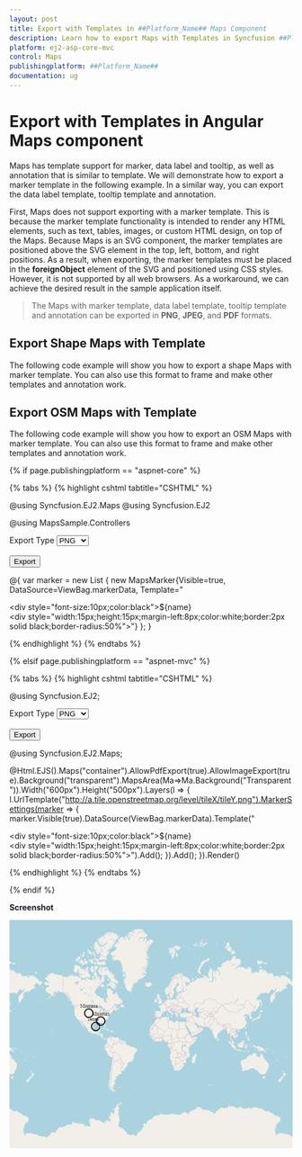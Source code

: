 ```yaml
---
layout: post
title: Export with Templates in ##Platform_Name## Maps Component
description: Learn how to export Maps with Templates in Syncfusion ##Platform_Name## Maps component of Syncfusion Essential JS 2 and more.
platform: ej2-asp-core-mvc
control: Maps
publishingplatform: ##Platform_Name##
documentation: ug
---
```


# Export with Templates in Angular Maps component

Maps has template support for marker, data label and tooltip, as well as annotation that is similar to template. We will demonstrate how to export a marker template in the following example. In a similar way, you can export the data label template, tooltip template and annotation.

First, Maps does not support exporting with a marker template. This is because the marker template functionality is intended to render any HTML elements, such as text, tables, images, or custom HTML design, on top of the Maps. Because Maps is an SVG component, the marker templates are positioned above the SVG element in the top, left, bottom, and right positions. As a result, when exporting, the marker templates must be placed in the **foreignObject** element of the SVG and positioned using CSS styles. However, it is not supported by all web browsers. As a workaround, we can achieve the desired result in the sample application itself.

> The Maps with marker template, data label template, tooltip template and annotation can be exported in **PNG**, **JPEG**, and **PDF** formats.

## Export Shape Maps with Template

The following code example will show you how to export a shape Maps with marker template. You can also use this format to frame and make other templates and annotation work.

## Export OSM Maps with Template

The following code example will show you how to export an OSM Maps with marker template. You can also use this format to frame and make other templates and annotation work.

{% if page.publishingplatform == "aspnet-core" %}

{% tabs %}
{% highlight cshtml tabtitle="CSHTML" %}

@using Syncfusion.EJ2.Maps
@using Syncfusion.EJ2

@using MapsSample.Controllers

<div class="col-md-4 property-section">
    Export Type
    <select id="format">
        <option value="PNG">PNG</option>
        <option value="JPEG">JPEG</option>
        <option value="PDF">PDF</option>
    </select>
    <br />
    <br />
    <button id="export" type="button" width='15%'>Export</button>
</div>


@{
    var marker = new List<MapsMarker>
    {
        new MapsMarker{Visible=true, DataSource=ViewBag.markerData, Template="<div><div style=\"font-size:10px;color:black\">${name}</div><div style=\"width:15px;height:15px;margin-left:8px;color:white;border:2px solid black;border-radius:50%\"></div></div>"}
    };
}
    
<ejs-maps id="container" allowPdfExport="true" allowImageExport="true" background="transparent" width="600px" height="500px">
    <e-maps-mapsarea background="transparent"></e-maps-mapsarea>
     <e-maps-layers>
          <e-maps-layer urlTemplate="http://a.tile.openstreetmap.org/level/tileX/tileY.png" markerSettings="marker"></e-maps-layer>
     </e-maps-layers>
</ejs-maps>


<script>

    // On an external button click, we can process and obtain the final output in PNG, JPEG, or PDF format.
    document.getElementById('export').onclick = () => {
        var formatValue = document.getElementById('format').value;
        var fileName = 'MapsOSM';
        mapsExport(formatValue, fileName);
    };
     
    function mapsExport(formatValue, fileName) {
        var maps = document.getElementById('container').ej2_instances[0];
        var svgParent = document.getElementById('container_Tile_SVG_Parent');
        var svgObject = document.getElementById('container_svg').cloneNode(true);
        var tileSvg = document.getElementById('container_Tile_SVG').cloneNode(true);
        var svg;
        var url = window.URL.createObjectURL(
            new Blob([new XMLSerializer().serializeToString(svgObject)], {
                type: 'image/svg+xml',
            })
        );

        // Create a new canvas element for the tile images, determine the size of the Maps element, and set the same size to the canvas element.
        var imageCanvasElement = document.createElement('canvas');
        imageCanvasElement.width = maps.availableSize.width;
        imageCanvasElement.height = maps.availableSize.height;
        var ctxt_1 = imageCanvasElement.getContext('2d');

        // Creating a new "foreignObject" element for each marker template, adding the marker template element to the "foreignObject" element, and finally appending the newly created "foreignObject" element to the SVG element.
        var markerTemplateEleCount = document.getElementById(
            'container_LayerIndex_0_Markers_Template_Group'
        ).childElementCount;
        var markerElements = document.getElementById(
            'container_LayerIndex_0_Markers_Template_Group'
        );
        for (var i = 0; i < markerTemplateEleCount; i++) {
            var markerIndex = markerElements.children[i].id
                .split('_MarkerIndex_')[1]
                .split('_')[0];
            var layerIndex = markerElements.children[i].id
                .split('_LayerIndex_')[1]
                .split('_')[0];
            var markerEle = document
                .getElementById(
                    'container_LayerIndex_' + layerIndex + '_Markers_Template_Group'
                )
                .querySelectorAll(
                    '[id*="container_LayerIndex_' +
                    layerIndex +
                    '_MarkerIndex_' +
                    markerIndex +
                    '_dataIndex_"]'
                );
            var marker = markerEle[i];
            var foreign = document.createElementNS(
                'http://www.w3.org/2000/svg',
                'foreignObject'
            );
            foreign.setAttribute(
                'width',
                marker.getBoundingClientRect().width.toString()
            );
            foreign.setAttribute(
                'height',
                marker.getBoundingClientRect().height.toString()
            );
            foreign.setAttribute('x', marker.style.left);
            foreign.setAttribute('y', marker.style.top);
            foreign.innerHTML = marker.innerHTML;
            marker.style.display = 'none';
            svg = document.querySelector('#container_svg');
            svg.appendChild(foreign);
        }
        
         // The below code converts an SVG element into a data URL and renders it as an image on a web page. By serialising the SVG element into a string and then encoding it in base64, the SVG data is integrated inside the data URL. When the web page is loaded, the created data URL can be passed as the src property of an <img> element, causing the SVG image to be rendered.
        var svgXml = new XMLSerializer().serializeToString(svg);
        var img = new Image();
        img.src = 'data:image/svg+xml;base64,' + btoa(svgXml);

        // Create a new canvas element for the marker templates, determine the size of the SVG element, and set the same size to the canvas element.
        var foreignObjectCanvas = document.createElement('canvas');
        foreignObjectCanvas.width = svg.getBoundingClientRect().width;
        foreignObjectCanvas.height = svg.getBoundingClientRect().height;
        var ctx = foreignObjectCanvas.getContext('2d');

        var svgParentElement = document.getElementById('container_MapAreaBorder');
        var top_1 = parseFloat(svgParentElement.getAttribute('y'));
        var left_1 = parseFloat(svgParentElement.getAttribute('x'));
        var imgxHttp = new XMLHttpRequest();
        var imgTileLength_1 = maps.mapLayerPanel.tiles.length;

        var _loop_1 = function (i) {
            var tile = document.getElementById('container_tile_' + (i - 1));
            var exportTileImg = new Image();
            exportTileImg.crossOrigin = 'Anonymous';
            ctxt_1.fillRect(0, 0, maps.availableSize.width, maps.availableSize.height);
           // The "onload" event is invoked once the image has finished loading. The loaded image is rendered onto a 2D canvas within the event handler function using the "drawImage" method,  with setting transformations on the canvas context based on different conditions and then drawing an image on the canvas using the transformed coordinates. This ensures that the loaded image is displayed correctly on the canvas once it has finished loading.
            exportTileImg.onload = function () {
                if (i === 0 || i === imgTileLength_1 + 1) {
                    if (i === 0) {
                        ctxt_1.setTransform(1, 0, 0, 1, 0, 0);
                        ctxt_1.rect(
                            0,
                            top_1,
                            parseFloat(svgParent.style.width),
                            parseFloat(svgParent.style.height)
                        );
                        ctxt_1.clip();
                    } else {
                        ctxt_1.setTransform(1, 0, 0, 1, left_1, top_1);
                    }
                } else {
                    ctxt_1.setTransform(
                        1,
                        0,
                        0,
                        1,
                        parseFloat(tile.style.left) + left_1,
                        parseFloat(tile.style.top) + top_1
                    );
                }
                ctxt_1.drawImage(exportTileImg, 0, 0);
                if (i === imgTileLength_1 + 1) {
                    if (formatValue == "PNG" || formatValue == "JPEG") {
                    // It creates a data URL from the canvas image to make a download link with the correct file name and format. The link is then included in the document, and a simulated click event is triggered. This enables the user to download the image in PNG or JPEG format with the specified file name.
                    let imagedata = imageCanvasElement.toDataURL('image/png');
                    let anchor = document.createElement('a');
                    anchor.download = fileName + '.' + formatValue;
                    anchor.href = imagedata;
                    document.body.appendChild(anchor);
                    anchor.click();
                    } else if (formatValue == "PDF") {
                        // It takes a image from a canvas element, converts it to a JPEG data URL, and inserts it into a PDF document. The "PdfBitmap" class is used to draw the image on a page in the PDF document. By saving the PDF file as "MapsOSM.pdf", a PDF document containing the captured canvas image is created.
                        var imagedata = imageCanvasElement.toDataURL("image/jpeg");
                        imagedata = imagedata.replace("data:image/jpeg;base64,", "");
                        var image = new PdfBitmap(imagedata);
                        var pdfdocument = new PdfDocument();
                        var page1 = pdfdocument.pages.add();
                        page1.graphics.drawImage(image, 0, 0);
                        pdfdocument.save("MapsOSM.pdf");
                        pdfdocument.destroy();
                    }
                }
            };

            // The "onload" event is invoked once the image has finished loading. The loaded image is rendered onto a 2D canvas within the event handler function using the "drawImage" method, with the top-left corner of the image positioned at coordinates (0, 0) on the canvas. This ensures that the loaded image is displayed correctly on the canvas once it has finished loading.
            img.onload = function () {
                ctx.drawImage(img, 0, 0);
            };

            // It involves setting the source URL of an image element(exportTileImg) based on different conditions. The conditions determine whether the image should be loaded from a provided URL, an SVG image. Additionally, asynchronous HTTP requests are made in some cases to retrieve the image source URL.
            if (i === 0 || i === imgTileLength_1 + 1) {
                if (i === 0) {
                    exportTileImg.src = url;
                } else {
                    setTimeout(function () {
                        exportTileImg.src = window.URL.createObjectURL(
                            new Blob([new XMLSerializer().serializeToString(tileSvg)], {
                                type: 'image/svg+xml',
                            })
                        );
                        // It creates a new image element and sets its source to a data URL representing the content of the foreignObjectCanvas(marker template).
                        var finalImage = new Image();
                        finalImage.src = foreignObjectCanvas.toDataURL('image/png');
                        document.body.appendChild(finalImage);
                        exportTileImg.src =
                            document.getElementsByTagName('img')[
                                document.getElementsByTagName('img').length - 1
                            ].src;
                    }, 300);
                }
            } else {
                imgxHttp.open('GET', tile.children[0].getAttribute('src'), true);
                imgxHttp.send();
                exportTileImg.src = tile.children[0].getAttribute('src');
            }
        };
        for (var i = 0; i <= imgTileLength_1 + 1; i++) {
            _loop_1(i);
        }
}
</script>

{% endhighlight %}
{% endtabs %}

{% elsif page.publishingplatform == "aspnet-mvc" %}

{% tabs %}
{% highlight cshtml tabtitle="CSHTML" %}

@using Syncfusion.EJ2;

<div class="col-md-4 property-section">
    Export Type
    <select id="format">
        <option value="PNG">PNG</option>
        <option value="JPEG">JPEG</option>
        <option value="PDF">PDF</option>
    </select>
    <br />
    <br />
    <button id="export" type="button" width='15%'>Export</button>
</div>

@using Syncfusion.EJ2.Maps;

@Html.EJS().Maps("container").AllowPdfExport(true).AllowImageExport(true).Background("transparent").MapsArea(Ma=>Ma.Background("Transparent")).Width("600px").Height("500px").Layers(l =>
{
    l.UrlTemplate("http://a.tile.openstreetmap.org/level/tileX/tileY.png").MarkerSettings(marker =>
       {
           marker.Visible(true).DataSource(ViewBag.markerData).Template("<div><div style=\"font-size:10px;color:black\">${name}</div><div style=\"width:15px;height:15px;margin-left:8px;color:white;border:2px solid black;border-radius:50%\"></div></div>").Add();
       }).Add();
}).Render()


<script>

    // On an external button click, we can process and obtain the final output in PNG, JPEG, or PDF format.
    document.getElementById('export').onclick = () => {
        var formatValue = document.getElementById('format').value;
        var fileName = 'MapsOSM';
        mapsExport(formatValue, fileName);
    };

    function mapsExport(formatValue, fileName) {
        var maps = document.getElementById('container').ej2_instances[0];
        var svgParent = document.getElementById('container_Tile_SVG_Parent');
        var svgObject = document.getElementById('container_svg').cloneNode(true);
        var tileSvg = document.getElementById('container_Tile_SVG').cloneNode(true);
        var svg;
        var url = window.URL.createObjectURL(
            new Blob([new XMLSerializer().serializeToString(svgObject)], {
                type: 'image/svg+xml',
            })
        );

         // Create a new canvas element for the tile images, determine the size of the Maps element, and set the same size to the canvas element.
        var imageCanvasElement = document.createElement('canvas');
        imageCanvasElement.width = maps.availableSize.width;
        imageCanvasElement.height = maps.availableSize.height;
        var ctxt_1 = imageCanvasElement.getContext('2d');

        // Creating a new "foreignObject" element for each marker template, adding the marker template element to the "foreignObject" element, and finally appending the newly created "foreignObject" element to the SVG element.
        var markerTemplateEleCount = document.getElementById(
            'container_LayerIndex_0_Markers_Template_Group'
        ).childElementCount;
        var markerElements = document.getElementById(
            'container_LayerIndex_0_Markers_Template_Group'
        );
        for (var i = 0; i < markerTemplateEleCount; i++) {
            var markerIndex = markerElements.children[i].id
                .split('_MarkerIndex_')[1]
                .split('_')[0];
            var layerIndex = markerElements.children[i].id
                .split('_LayerIndex_')[1]
                .split('_')[0];
            var markerEle = document
                .getElementById(
                    'container_LayerIndex_' + layerIndex + '_Markers_Template_Group'
                )
                .querySelectorAll(
                    '[id*="container_LayerIndex_' +
                    layerIndex +
                    '_MarkerIndex_' +
                    markerIndex +
                    '_dataIndex_"]'
                );
            var marker = markerEle[i];
            var foreign = document.createElementNS(
                'http://www.w3.org/2000/svg',
                'foreignObject'
            );
            foreign.setAttribute(
                'width',
                marker.getBoundingClientRect().width.toString()
            );
            foreign.setAttribute(
                'height',
                marker.getBoundingClientRect().height.toString()
            );
            foreign.setAttribute('x', marker.style.left);
            foreign.setAttribute('y', marker.style.top);
            foreign.innerHTML = marker.innerHTML;
            marker.style.display = 'none';
            svg = document.querySelector('#container_svg');
            svg.appendChild(foreign);
        }

        // The below code converts an SVG element into a data URL and renders it as an image on a web page. By serialising the SVG element into a string and then encoding it in base64, the SVG data is integrated inside the data URL. When the web page is loaded, the created data URL can be passed as the src property of an <img> element, causing the SVG image to be rendered.
        var svgXml = new XMLSerializer().serializeToString(svg);
        var img = new Image();
        img.src = 'data:image/svg+xml;base64,' + btoa(svgXml);

        // Create a new canvas element for the marker templates, determine the size of the SVG element, and set the same size to the canvas element.
        var foreignObjectCanvas = document.createElement('canvas');
        foreignObjectCanvas.width = svg.getBoundingClientRect().width;
        foreignObjectCanvas.height = svg.getBoundingClientRect().height;
        var ctx = foreignObjectCanvas.getContext('2d');

        var svgParentElement = document.getElementById('container_MapAreaBorder');
        var top_1 = parseFloat(svgParentElement.getAttribute('y'));
        var left_1 = parseFloat(svgParentElement.getAttribute('x'));
        var imgxHttp = new XMLHttpRequest();
        var imgTileLength_1 = maps.mapLayerPanel.tiles.length;

        var _loop_1 = function (i) {
            var tile = document.getElementById('container_tile_' + (i - 1));
            var exportTileImg = new Image();
            exportTileImg.crossOrigin = 'Anonymous';
            ctxt_1.fillRect(0, 0, maps.availableSize.width, maps.availableSize.height);
            // The "onload" event is invoked once the image has finished loading. The loaded image is rendered onto a 2D canvas within the event handler function using the "drawImage" method,  with setting transformations on the canvas context based on different conditions and then drawing an image on the canvas using the transformed coordinates. This ensures that the loaded image is displayed correctly on the canvas once it has finished loading.
            exportTileImg.onload = function () {
                if (i === 0 || i === imgTileLength_1 + 1) {
                    if (i === 0) {
                        ctxt_1.setTransform(1, 0, 0, 1, 0, 0);
                        ctxt_1.rect(
                            0,
                            top_1,
                            parseFloat(svgParent.style.width),
                            parseFloat(svgParent.style.height)
                        );
                        ctxt_1.clip();
                    } else {
                        ctxt_1.setTransform(1, 0, 0, 1, left_1, top_1);
                    }
                } else {
                    ctxt_1.setTransform(
                        1,
                        0,
                        0,
                        1,
                        parseFloat(tile.style.left) + left_1,
                        parseFloat(tile.style.top) + top_1
                    );
                }
                ctxt_1.drawImage(exportTileImg, 0, 0);
                if (i === imgTileLength_1 + 1) {
                    if (formatValue == "PNG" || formatValue == "JPEG") {
                    // It creates a data URL from the canvas image to make a download link with the correct file name and format. The link is then included in the document, and a simulated click event is triggered. This enables the user to download the image in PNG or JPEG format with the specified file name.
                    let imagedata = imageCanvasElement.toDataURL('image/png');
                    let anchor = document.createElement('a');
                    anchor.download = fileName + '.' + formatValue;
                    anchor.href = imagedata;
                    document.body.appendChild(anchor);
                    anchor.click();
                    } else if (formatValue == "PDF") {
                        // It takes a image from a canvas element, converts it to a JPEG data URL, and inserts it into a PDF document. The "PdfBitmap" class is used to draw the image on a page in the PDF document. By saving the PDF file as "MapsOSM.pdf", a PDF document containing the captured canvas image is created.
                        var imagedata = imageCanvasElement.toDataURL("image/jpeg");
                        imagedata = imagedata.replace("data:image/jpeg;base64,", "");
                        var image = new PdfBitmap(imagedata);
                        var pdfdocument = new PdfDocument();
                        var page1 = pdfdocument.pages.add();
                        page1.graphics.drawImage(image, 0, 0);
                        pdfdocument.save("MapsOSM.pdf");
                        pdfdocument.destroy();
                    }
                }
            };

            // The "onload" event is invoked once the image has finished loading. The loaded image is rendered onto a 2D canvas within the event handler function using the "drawImage" method, with the top-left corner of the image positioned at coordinates (0, 0) on the canvas. This ensures that the loaded image is displayed correctly on the canvas once it has finished loading.
            img.onload = function () {
                ctx.drawImage(img, 0, 0);
            };

            // It involves setting the source URL of an image element(exportTileImg) based on different conditions. The conditions determine whether the image should be loaded from a provided URL, an SVG image. Additionally, asynchronous HTTP requests are made in some cases to retrieve the image source URL.
            if (i === 0 || i === imgTileLength_1 + 1) {
                if (i === 0) {
                    exportTileImg.src = url;
                } else {
                    setTimeout(function () {
                        exportTileImg.src = window.URL.createObjectURL(
                            new Blob([new XMLSerializer().serializeToString(tileSvg)], {
                                type: 'image/svg+xml',
                            })
                        );

                        // It creates a new image element and sets its source to a data URL representing the content of the foreignObjectCanvas(marker template).
                        var finalImage = new Image();
                        finalImage.src = foreignObjectCanvas.toDataURL('image/png');
                        document.body.appendChild(finalImage);
                        exportTileImg.src =
                            document.getElementsByTagName('img')[
                                document.getElementsByTagName('img').length - 1
                            ].src;
                    }, 300);
                }
            } else {
                imgxHttp.open('GET', tile.children[0].getAttribute('src'), true);
                imgxHttp.send();
                exportTileImg.src = tile.children[0].getAttribute('src');
            }
        };
        for (var i = 0; i <= imgTileLength_1 + 1; i++) {
            _loop_1(i);
        }
    }
</script>

{% endhighlight %}
{% endtabs %}

{% endif %}

**Screenshot**

![Screenshot for your reference](../images/how-to/osm-maps-with-marker-template.png)